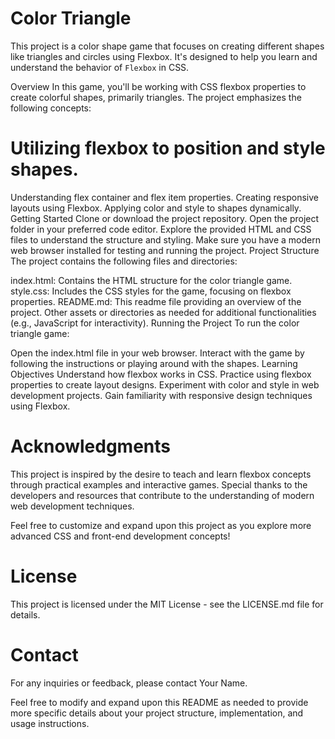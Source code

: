 # Color Triangle

This project is a color shape game that focuses on creating different shapes like triangles and circles using Flexbox. It's designed to help you learn and understand the behavior of `Flexbox` in CSS.

Overview
In this game, you'll be working with CSS flexbox properties to create colorful shapes, primarily triangles. The project emphasizes the following concepts:

# Utilizing flexbox to position and style shapes.
Understanding flex container and flex item properties.
Creating responsive layouts using Flexbox.
Applying color and style to shapes dynamically.
Getting Started
Clone or download the project repository.
Open the project folder in your preferred code editor.
Explore the provided HTML and CSS files to understand the structure and styling.
Make sure you have a modern web browser installed for testing and running the project.
Project Structure
The project contains the following files and directories:

index.html: Contains the HTML structure for the color triangle game.
style.css: Includes the CSS styles for the game, focusing on flexbox properties.
README.md: This readme file providing an overview of the project.
Other assets or directories as needed for additional functionalities (e.g., JavaScript for interactivity).
Running the Project
To run the color triangle game:

Open the index.html file in your web browser.
Interact with the game by following the instructions or playing around with the shapes.
Learning Objectives
Understand how flexbox works in CSS.
Practice using flexbox properties to create layout designs.
Experiment with color and style in web development projects.
Gain familiarity with responsive design techniques using Flexbox.
# Acknowledgments
This project is inspired by the desire to teach and learn flexbox concepts through practical examples and interactive games. Special thanks to the developers and resources that contribute to the understanding of modern web development techniques.

Feel free to customize and expand upon this project as you explore more advanced CSS and front-end development concepts!

# License
This project is licensed under the MIT License - see the LICENSE.md file for details.

# Contact
For any inquiries or feedback, please contact Your Name.

Feel free to modify and expand upon this README as needed to provide more specific details about your project structure, implementation, and usage instructions.
